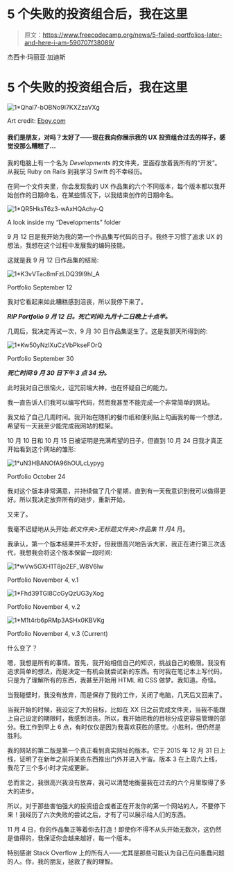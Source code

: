 # 5 个失败的投资组合后，我在这里

> 原文：<https://www.freecodecamp.org/news/5-failed-portfolios-later-and-here-i-am-590707f38089/>

杰西卡·玛丽亚·加迪斯

# 5 个失败的投资组合后，我在这里

![1*Qhal7-bOBNo9I7KXZzaVXg](img/6ebdd2a03556d543d04cbcbdd08f8898.png)

Art credit: [Eboy.com](http://hello.eboy.com/eboy/)

#### 我们是朋友，对吗？太好了——现在我向你展示我的 UX 投资组合过去的样子，感觉没那么糟糕了…

我的电脑上有一个名为 *Developments* 的文件夹，里面存放着我所有的“开发”。从我玩 Ruby on Rails 到我学习 Swift 的不幸经历。

在同一个文件夹里，你会发现我的 UX 作品集的六个不同版本，每个版本都以我开始创作的日期命名，在某些情况下，以我结束创作的日期命名。

![1*QR5HksT6z3-wAxHQAchy-Q](img/4d591a5bdc359539925dd85d97755d38.png)

A look inside my “Developments” folder

9 月 12 日是我开始为我的第一个作品集写代码的日子。我终于习惯了追求 UX 的想法，我想在这个过程中发展我的编码技能。

这就是我 9 月 12 日作品集的结局:

![1*K3vVTac8mFzLDQ39l9hI_A](img/71f154eaa54c26c345b66fae39cf3c63.png)

Portfolio September 12

我对它看起来如此糟糕感到沮丧，所以我停下来了。

***RIP Portfolio 9 月 12 日。死亡时间:九月十二日晚上十点半。***

几周后，我决定再试一次，9 月 30 日作品集诞生了。这是我那天所得到的:

![1*Kw50yNzlXuCzVbPkseFOrQ](img/573a4ccf7435e7dceeaeb6e06bf3b0ed.png)

Portfolio September 30

***死亡时间:9 月 30 日下午 3 点 34 分。***

此时我对自己很恼火，诅咒前端大神，也在怀疑自己的能力。

我一直告诉人们我可以编写代码，然而我甚至不能完成一个非常简单的网站。

我又给了自己几周时间。我开始在随机的餐巾纸和便利贴上勾画我的每一个想法，希望有一天我至少能完成我网站的框架。

10 月 10 日和 10 月 15 日被证明是充满希望的日子，但直到 10 月 24 日我才真正开始看到这个网站的雏形:

![1*uN3HBANOfA96hOULcLypyg](img/6a0624eacebd4d5692ad4e107a9037aa.png)

Portfolio October 24

我对这个版本非常满意，并持续做了几个星期，直到有一天我意识到我可以做得更好。所以我决定放弃所有的进步，重新开始。

又来了。

我毫不迟疑地从头开始:*新文件夹>无标题文件夹>作品集 11 月*4 月。

我承认，第一个版本结果并不太好，但我很高兴地告诉大家，我正在进行第三次迭代，我想我会将这个版本保留一段时间:

![1*wVw5GXH1T8jo2EF_W8V6lw](img/84216daeef048621e6c75140e821b700.png)

Portfolio November 4, v.1

![1*Fhd39TGl8CcGyQzUG3yXog](img/6dfc9e1ebbb61e5c59ccf27ae3df1baf.png)

Portfolio November 4, v.2

![1*M1t4rb6pRMp3ASHx0KBVKg](img/a06cb1c210e012d7524df0b24caace0b.png)

Portfolio November 4, v.3 (Current)

什么变了？

嗯，我想是所有的事情。首先，我开始相信自己的知识，挑战自己的极限。我没有追求简单的想法，而是决定一有机会就尝试新的东西。有时我在笔记本上写代码，只是为了理解所有的东西，我甚至开始用 HTML 和 CSS 做梦。我知道。奇怪。

当我碰壁时，我没有放弃，而是保存了我的工作，关闭了电脑，几天后又回来了。

当我开始的时候，我设定了大的目标，比如在 XX 日之前完成文件夹，当我不能跟上自己设定的期限时，我感到沮丧。所以，我开始把我的目标分成更容易管理的部分。我工作到早上 6 点，有时仅仅是因为我喜欢获胜的感觉。小胜利，但仍然是胜利。

我的网站的第二版是第一个真正看到真实网址的版本。它于 2015 年 12 月 31 日上线，证明了在新年之前将某些东西推出门外并进入宇宙。版本 3 在上周六上线，我花了三个多小时才完成更新。

总而言之，我很高兴我没有放弃，我可以清楚地衡量我在过去的六个月里取得了多大的进步。

所以，对于那些害怕强大的投资组合或者正在开发你的第一个网站的人，不要停下来！我经历了六次失败的尝试之后，才有了可以展示给人们的东西。

11 月 4 日，你的作品集正等着你去打造！即使你不得不从头开始无数次，这仍然是值得的，我保证你会越来越好，每一个版本。

特别感谢 Stack Overflow 上的所有人——尤其是那些可能认为自己在问愚蠢问题的人。你，我的朋友，拯救了我的理智。